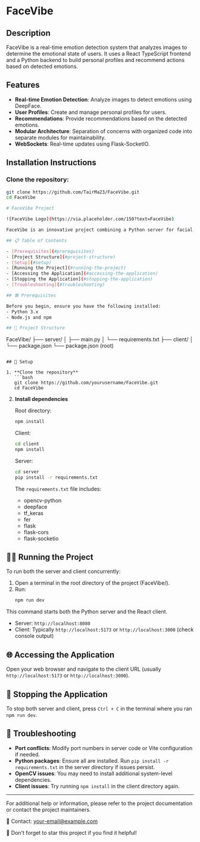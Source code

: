 # FaceVibe

## Description

FaceVibe is a real-time emotion detection system that analyzes images to determine the emotional state of users. It uses a React TypeScript frontend and a Python backend to build personal profiles and recommend actions based on detected emotions.

## Features

- **Real-time Emotion Detection**: Analyze images to detect emotions using DeepFace.
- **User Profiles**: Create and manage personal profiles for users.
- **Recommendations**: Provide recommendations based on the detected emotions.
- **Modular Architecture**: Separation of concerns with organized code into separate modules for maintainability.
- **WebSockets**: Real-time updates using Flask-SocketIO.

## Installation Instructions

### Clone the repository:

```bash
git clone https://github.com/TairMa23/FaceVibe.git
cd FaceVibe

# FaceVibe Project

![FaceVibe Logo](https://via.placeholder.com/150?text=FaceVibe)

FaceVibe is an innovative project combining a Python server for facial expression recognition and a React client for user interaction.

## 📋 Table of Contents

- [Prerequisites](#prerequisites)
- [Project Structure](#project-structure)
- [Setup](#setup)
- [Running the Project](#running-the-project)
- [Accessing the Application](#accessing-the-application)
- [Stopping the Application](#stopping-the-application)
- [Troubleshooting](#troubleshooting)

## 🛠 Prerequisites

Before you begin, ensure you have the following installed:
- Python 3.x
- Node.js and npm

## 📁 Project Structure

```

FaceVibe/
├── server/
│ ├── main.py
│ └── requirements.txt
├── client/
│ └── package.json
└── package.json (root)

````

## 🚀 Setup

1. **Clone the repository**
   ```bash
   git clone https://github.com/yourusername/FaceVibe.git
   cd FaceVibe
````

2. **Install dependencies**

   Root directory:

   ```bash
   npm install
   ```

   Client:

   ```bash
   cd client
   npm install
   ```

   Server:

   ```bash
   cd server
   pip install -r requirements.txt
   ```

   The `requirements.txt` file includes:

   - opencv-python
   - deepface
   - tf_keras
   - fer
   - flask
   - flask-cors
   - flask-socketio

## 🏃‍♂️ Running the Project

To run both the server and client concurrently:

1. Open a terminal in the root directory of the project (FaceVibe/).
2. Run:
   ```bash
   npm run dev
   ```

This command starts both the Python server and the React client.

- Server: `http://localhost:8080`
- Client: Typically `http://localhost:5173` or `http://localhost:3000` (check console output)

## 🌐 Accessing the Application

Open your web browser and navigate to the client URL (usually `http://localhost:5173` or `http://localhost:3000`).

## 🛑 Stopping the Application

To stop both server and client, press `Ctrl + C` in the terminal where you ran `npm run dev`.

## 🔧 Troubleshooting

- **Port conflicts**: Modify port numbers in server code or Vite configuration if needed.
- **Python packages**: Ensure all are installed. Run `pip install -r requirements.txt` in the server directory if issues persist.
- **OpenCV issues**: You may need to install additional system-level dependencies.
- **Client issues**: Try running `npm install` in the client directory again.

---

For additional help or information, please refer to the project documentation or contact the project maintainers.

📧 Contact: [your-email@example.com](mailto:your-email@example.com)

🌟 Don't forget to star this project if you find it helpful!
